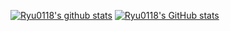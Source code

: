 [![Ryu0118's github stats](https://github-profile-summary-cards.vercel.app/api/cards/profile-details?username=Ryu0118&theme=dracula)](https://github.com/Ryu0118)
[![Ryu0118's GitHub stats](https://github-readme-stats.vercel.app/api?username=Ryu0118)](https://github.com/Ryu0118)
<!---
Ryu0118/Ryu0118 is a ✨ special ✨ repository because its `README.md` (this file) appears on your GitHub profile.
You can click the Preview link to take a look at your changes.
--->
